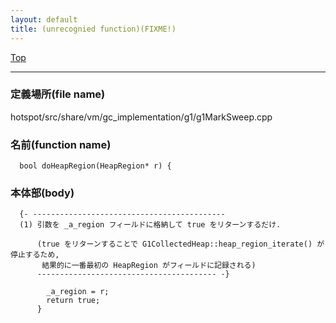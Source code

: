 ```yaml
---
layout: default
title: (unrecognied function)(FIXME!)
---
```

[Top](../index.html)

--- 
### 定義場所(file name)
hotspot/src/share/vm/gc_implementation/g1/g1MarkSweep.cpp

### 名前(function name)
```
  bool doHeapRegion(HeapRegion* r) {
```

### 本体部(body)
```
  {- -------------------------------------------
  (1) 引数を _a_region フィールドに格納して true をリターンするだけ.
  
      (true をリターンすることで G1CollectedHeap::heap_region_iterate() が停止するため, 
       結果的に一番最初の HeapRegion がフィールドに記録される)
      ---------------------------------------- -}

	    _a_region = r;
	    return true;
	  }
	
```


